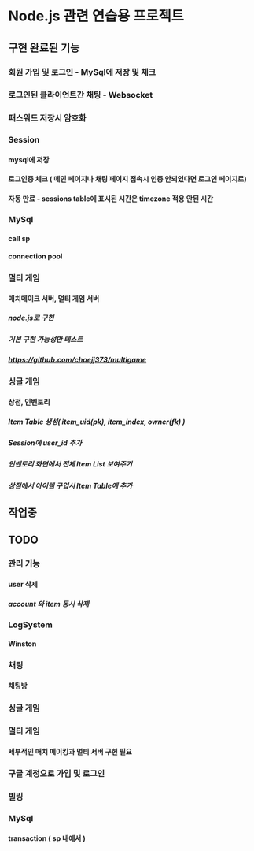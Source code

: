 # Node.js 관련 연습용 프로젝트

## 구현 완료된 기능

### 회원 가입 및 로그인 - MySql에 저장 및 체크

### 로그인된 클라이언트간 채팅 - Websocket

### 패스워드 저장시 암호화

### Session
#### mysql에 저장
#### 로그인중 체크 ( 메인 페이지나 채팅 페이지 접속시 인증 안되있다면 로그인 페이지로)
#### 자동 만료 - sessions table에 표시된 시간은 timezone 적용 안된 시간

### MySql
#### call sp
#### connection pool

### 멀티 게임 
#### 매치메이크 서버, 멀티 게임 서버 
##### node.js로 구현
##### 기본 구현 가능성만 테스트
##### https://github.com/choejj373/multigame

### 싱글 게임 
#### 상점, 인벤토리
##### Item Table 생성( item_uid(pk), item_index, owner(fk) )
##### Session에 user_id 추가
##### 인벤토리 화면에서 전체 Item List 보여주기
##### 상점에서 아이템 구입시 Item Table에 추가

## 작업중


## TODO
### 관리 기능
#### user 삭제
##### account 와 item 동시 삭제 

### LogSystem
#### Winston

### 채팅
#### 채팅방

### 싱글 게임

### 멀티 게임 
#### 세부적인 매치 메이킹과 멀티 서버 구현 필요

### 구글 계정으로 가입 및 로그인

### 빌링

### MySql
#### transaction ( sp 내에서 )